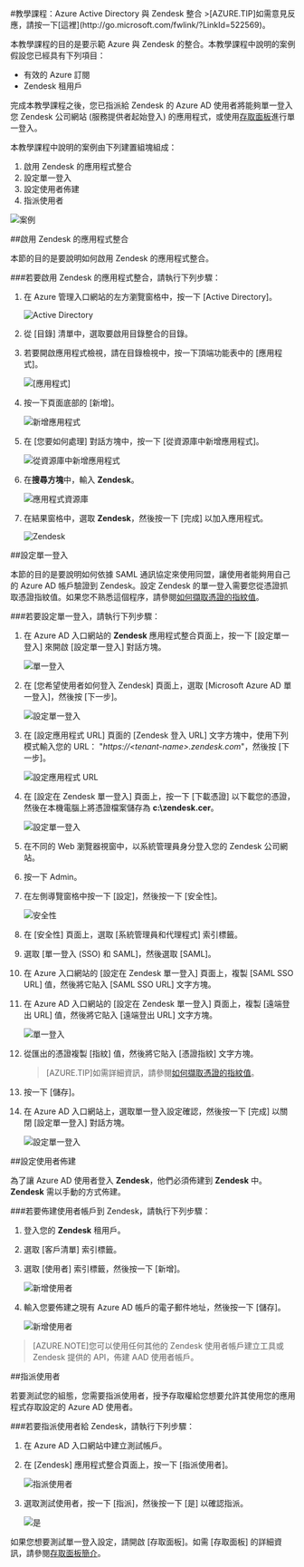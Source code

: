 <properties pageTitle="教學課程：Azure Active Directory 與 Zendesk 整合 | Microsoft Azure" description="了解如何使用 Zendesk 搭配 Azure Active Directory 來啟用單一登入、自動化佈建和更多功能！" services="active-directory" authors="MarkusVi"  documentationCenter="na" manager="stevenpo"/>
<tags ms.service="active-directory" ms.devlang="na" ms.topic="article" ms.tgt_pltfrm="na" ms.workload="identity" ms.date="08/01/2015" ms.author="markvi" />
#教學課程：Azure Active Directory 與 Zendesk 整合
>[AZURE.TIP]如需意見反應，請按一下[這裡](http://go.microsoft.com/fwlink/?LinkId=522569)。
  
本教學課程的目的是要示範 Azure 與 Zendesk 的整合。本教學課程中說明的案例假設您已經具有下列項目：

-   有效的 Azure 訂閱
-   Zendesk 租用戶
  
完成本教學課程之後，您已指派給 Zendesk 的 Azure AD 使用者將能夠單一登入您 Zendesk 公司網站 (服務提供者起始登入) 的應用程式，或使用[存取面板](https://msdn.microsoft.com/library/dn308586)進行單一登入。
  
本教學課程中說明的案例由下列建置組塊組成：

1.  啟用 Zendesk 的應用程式整合
2.  設定單一登入
3.  設定使用者佈建
4.  指派使用者

![案例](./media/active-directory-saas-zendesk-tutorial/IC773083.png "案例")

##啟用 Zendesk 的應用程式整合
  
本節的目的是要說明如何啟用 Zendesk 的應用程式整合。

###若要啟用 Zendesk 的應用程式整合，請執行下列步驟：

1.  在 Azure 管理入口網站的左方瀏覽窗格中，按一下 [Active Directory]。

    ![Active Directory](./media/active-directory-saas-zendesk-tutorial/IC700993.png "Active Directory")

2.  從 [目錄] 清單中，選取要啟用目錄整合的目錄。

3.  若要開啟應用程式檢視，請在目錄檢視中，按一下頂端功能表中的 [應用程式]。

    ![[應用程式]](./media/active-directory-saas-zendesk-tutorial/IC700994.png "[應用程式]")

4.  按一下頁面底部的 [新增]。

    ![新增應用程式](./media/active-directory-saas-zendesk-tutorial/IC749321.png "新增應用程式")

5.  在 [您要如何處理] 對話方塊中，按一下 [從資源庫中新增應用程式]。

    ![從資源庫中新增應用程式](./media/active-directory-saas-zendesk-tutorial/IC749322.png "從資源庫中新增應用程式")

6.  在**搜尋方塊**中，輸入 **Zendesk**。

    ![應用程式資源庫](./media/active-directory-saas-zendesk-tutorial/IC773084.png "應用程式資源庫")

7.  在結果窗格中，選取 **Zendesk**，然後按一下 [完成] 以加入應用程式。

    ![Zendesk](./media/active-directory-saas-zendesk-tutorial/IC773085.png "Zendesk")

##設定單一登入
  
本節的目的是要說明如何依據 SAML 通訊協定來使用同盟，讓使用者能夠用自己的 Azure AD 帳戶驗證到 Zendesk。設定 Zendesk 的單一登入需要您從憑證抓取憑證指紋值。如果您不熟悉這個程序，請參閱[如何擷取憑證的指紋值](http://youtu.be/YKQF266SAxI)。

###若要設定單一登入，請執行下列步驟：

1.  在 Azure AD 入口網站的 **Zendesk** 應用程式整合頁面上，按一下 [設定單一登入] 來開啟 [設定單一登入] 對話方塊。

    ![單一登入](./media/active-directory-saas-zendesk-tutorial/IC773086.png "單一登入")

2.  在 [您希望使用者如何登入 Zendesk] 頁面上，選取 [Microsoft Azure AD 單一登入]，然後按 [下一步]。

    ![設定單一登入](./media/active-directory-saas-zendesk-tutorial/IC773087.png "設定單一登入")

3.  在 [設定應用程式 URL] 頁面的 [Zendesk 登入 URL] 文字方塊中，使用下列模式輸入您的 URL： "*https://\<tenant-name>.zendesk.com*"，然後按 [下一步]。

    ![設定應用程式 URL](./media/active-directory-saas-zendesk-tutorial/IC773088.png "設定應用程式 URL")

4.  在 [設定在 Zendesk 單一登入] 頁面上，按一下 [下載憑證] 以下載您的憑證，然後在本機電腦上將憑證檔案儲存為 **c:\\zendesk.cer**。

    ![設定單一登入](./media/active-directory-saas-zendesk-tutorial/IC777534.png "設定單一登入")

5.  在不同的 Web 瀏覽器視窗中，以系統管理員身分登入您的 Zendesk 公司網站。

6.  按一下 Admin。

7.  在左側導覽窗格中按一下 [設定]，然後按一下 [安全性]。

    ![安全性](./media/active-directory-saas-zendesk-tutorial/IC773089.png "安全性")

8.  在 [安全性] 頁面上，選取 [系統管理員和代理程式] 索引標籤。

9.  選取 [單一登入 (SSO) 和 SAML]，然後選取 [SAML]。

10. 在 Azure 入口網站的 [設定在 Zendesk 單一登入] 頁面上，複製 [SAML SSO URL] 值，然後將它貼入 [SAML SSO URL] 文字方塊。

11. 在 Azure AD 入口網站的 [設定在 Zendesk 單一登入] 頁面上，複製 [遠端登出 URL] 值，然後將它貼入 [遠端登出 URL] 文字方塊。

    ![單一登入](./media/active-directory-saas-zendesk-tutorial/IC773090.png "單一登入")

12. 從匯出的憑證複製 [指紋] 值，然後將它貼入 [憑證指紋] 文字方塊。

	>[AZURE.TIP]如需詳細資訊，請參閱[如何擷取憑證的指紋值](http://youtu.be/YKQF266SAxI)。

13. 按一下 [儲存]。

14. 在 Azure AD 入口網站上，選取單一登入設定確認，然後按一下 [完成] 以關閉 [設定單一登入] 對話方塊。

    ![設定單一登入](./media/active-directory-saas-zendesk-tutorial/IC773093.png "設定單一登入")

##設定使用者佈建
  
為了讓 Azure AD 使用者登入 **Zendesk**，他們必須佈建到 **Zendesk** 中。**Zendesk** 需以手動的方式佈建。

###若要佈建使用者帳戶到 Zendesk，請執行下列步驟：

1.  登入您的 **Zendesk** 租用戶。

2.  選取 [客戶清單] 索引標籤。

3.  選取 [使用者] 索引標籤，然後按一下 [新增]。

    ![新增使用者](./media/active-directory-saas-zendesk-tutorial/IC773632.png "新增使用者")

4.  輸入您要佈建之現有 Azure AD 帳戶的電子郵件地址，然後按一下 [儲存]。

    ![新增使用者](./media/active-directory-saas-zendesk-tutorial/IC773633.png "新增使用者")

>[AZURE.NOTE]您可以使用任何其他的 Zendesk 使用者帳戶建立工具或 Zendesk 提供的 API，佈建 AAD 使用者帳戶。

##指派使用者
  
若要測試您的組態，您需要指派使用者，授予存取權給您想要允許其使用您的應用程式存取設定的 Azure AD 使用者。

###若要指派使用者給 Zendesk，請執行下列步驟：

1.  在 Azure AD 入口網站中建立測試帳戶。

2.  在 [Zendesk] 應用程式整合頁面上，按一下 [指派使用者]。

    ![指派使用者](./media/active-directory-saas-zendesk-tutorial/IC773094.png "指派使用者")

3.  選取測試使用者，按一下 [指派]，然後按一下 [是] 以確認指派。

    ![是](./media/active-directory-saas-zendesk-tutorial/IC767830.png "是")
  
如果您想要測試單一登入設定，請開啟 [存取面板]。如需 [存取面板] 的詳細資訊，請參閱[存取面板簡介](https://msdn.microsoft.com/library/dn308586)。

<!---HONumber=August15_HO7-->